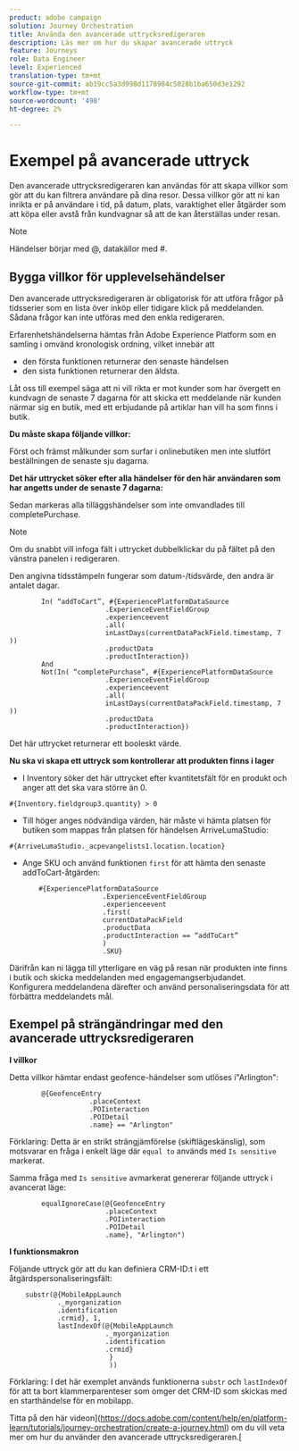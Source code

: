 ```yaml
---
product: adobe campaign
solution: Journey Orchestration
title: Använda den avancerade uttrycksredigeraren
description: Läs mer om hur du skapar avancerade uttryck
feature: Journeys
role: Data Engineer
level: Experienced
translation-type: tm+mt
source-git-commit: ab19cc5a3d998d1178984c5028b1ba650d3e1292
workflow-type: tm+mt
source-wordcount: '498'
ht-degree: 2%

---
```



# Exempel på avancerade uttryck

Den avancerade uttrycksredigeraren kan användas för att skapa villkor som gör att du kan filtrera användare på dina resor. Dessa villkor gör att ni kan inrikta er på användare i tid, på datum, plats, varaktighet eller åtgärder som att köpa eller avstå från kundvagnar så att de kan återställas under resan.

>[!NOTE]
>
>Händelser börjar med @, datakällor med #.

## Bygga villkor för upplevelsehändelser

Den avancerade uttrycksredigeraren är obligatorisk för att utföra frågor på tidsserier som en lista över inköp eller tidigare klick på meddelanden. Sådana frågor kan inte utföras med den enkla redigeraren.

Erfarenhetshändelserna hämtas från Adobe Experience Platform som en samling i omvänd kronologisk ordning, vilket innebär att

* den första funktionen returnerar den senaste händelsen
* den sista funktionen returnerar den äldsta.

Låt oss till exempel säga att ni vill rikta er mot kunder som har övergett en kundvagn de senaste 7 dagarna för att skicka ett meddelande när kunden närmar sig en butik, med ett erbjudande på artiklar han vill ha som finns i butik.

**Du måste skapa följande villkor:**

Först och främst målkunder som surfar i onlinebutiken men inte slutfört beställningen de senaste sju dagarna.

<!--**This expression looks for a specified value in a string value:**

`In (“addToCart”, #{field reference from experience event})`-->

**Det här uttrycket söker efter alla händelser för den här användaren som har angetts under de senaste 7 dagarna:**

Sedan markeras alla tilläggshändelser som inte omvandlades till completePurchase.

>[!NOTE]
>
>Om du snabbt vill infoga fält i uttrycket dubbelklickar du på fältet på den vänstra panelen i redigeraren.

Den angivna tidsstämpeln fungerar som datum-/tidsvärde, den andra är antalet dagar.

```
        In( “addToCart”, #{ExperiencePlatformDataSource
                        .ExperienceEventFieldGroup
                        .experienceevent
                        .all(
                        inLastDays(currentDataPackField.timestamp, 7 ))
                        .productData
                        .productInteraction})
        And
        Not(In( “completePurchase”, #{ExperiencePlatformDataSource
                        .ExperienceEventFieldGroup
                        .experienceevent
                        .all(
                        inLastDays(currentDataPackField.timestamp, 7 ))
                        .productData
                        .productInteraction})
```

Det här uttrycket returnerar ett booleskt värde.

**Nu ska vi skapa ett uttryck som kontrollerar att produkten finns i lager**

* I Inventory söker det här uttrycket efter kvantitetsfält för en produkt och anger att det ska vara större än 0.

`#{Inventory.fieldgroup3.quantity} > 0`

* Till höger anges nödvändiga värden, här måste vi hämta platsen för butiken som mappas från platsen för händelsen ArriveLumaStudio:

`#{ArriveLumaStudio._acpevangelists1.location.location}`

* Ange SKU och använd funktionen `first` för att hämta den senaste addToCart-åtgärden:

   ```
       #{ExperiencePlatformDataSource
                       .ExperienceEventFieldGroup
                       .experienceevent
                       .first(
                       currentDataPackField
                       .productData
                       .productInteraction == “addToCart”
                       )
                       .SKU}
   ```

Därifrån kan ni lägga till ytterligare en väg på resan när produkten inte finns i butik och skicka meddelanden med engagemangserbjudandet. Konfigurera meddelandena därefter och använd personaliseringsdata för att förbättra meddelandets mål.

## Exempel på strängändringar med den avancerade uttrycksredigeraren

**I villkor**

Detta villkor hämtar endast geofence-händelser som utlöses i&quot;Arlington&quot;:

```
        @{GeofenceEntry
                    .placeContext
                    .POIinteraction
                    .POIDetail
                    .name} == "Arlington"
```

Förklaring: Detta är en strikt strängjämförelse (skiftlägeskänslig), som motsvarar en fråga i enkelt läge där `equal to` används med `Is sensitive` markerat.

Samma fråga med `Is sensitive` avmarkerat genererar följande uttryck i avancerat läge:

```
        equalIgnoreCase(@{GeofenceEntry
                        .placeContext
                        .POIinteraction
                        .POIDetail
                        .name}, "Arlington")
```

**I funktionsmakron**

Följande uttryck gör att du kan definiera CRM-ID:t i ett åtgärdspersonaliseringsfält:

```
    substr(@{MobileAppLaunch
            ._myorganization
            .identification
            .crmid}, 1, 
            lastIndexOf(@{MobileAppLaunch
                        ._myorganization
                        .identification
                        .crmid}
                         }
                         ))
```

Förklaring: I det här exemplet används funktionerna `substr` och `lastIndexOf` för att ta bort klammerparenteser som omger det CRM-ID som skickas med en starthändelse för en mobilapp.

Titta på den här videon](https://docs.adobe.com/content/help/en/platform-learn/tutorials/journey-orchestration/create-a-journey.html) om du vill veta mer om hur du använder den avancerade uttrycksredigeraren.[
